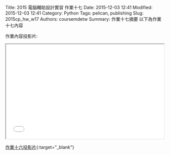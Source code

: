 Title: 2015 電腦輔助設計實習 作業十七
Date: 2015-12-03 12:41
Modified: 2015-12-03 12:41
Category: Python
Tags: pelican, publishing
Slug: 2015cp_hw_w17
Authors: coursemdetw
Summary: 作業十七摘要
以下為作業十七內容

作業內容投影片:

<iframe src=" cadp_w17_simplest.html" width="500" height="300"></iframe>

[作業十六投影片](cadp_w17_simplest.html){:target="_blank"}
